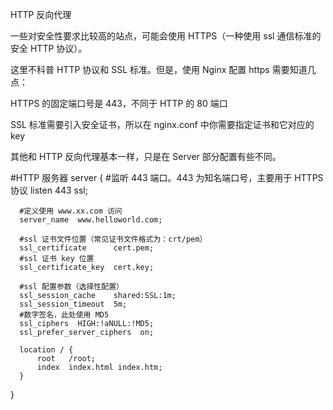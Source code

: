 HTTP 反向代理

一些对安全性要求比较高的站点，可能会使用 HTTPS（一种使用 ssl 通信标准的安全 HTTP 协议）。

这里不科普 HTTP 协议和 SSL 标准。但是，使用 Nginx 配置 https 需要知道几点：

HTTPS 的固定端口号是 443，不同于 HTTP 的 80 端口

SSL 标准需要引入安全证书，所以在 nginx.conf 中你需要指定证书和它对应的 key

其他和 HTTP 反向代理基本一样，只是在 Server 部分配置有些不同。

#HTTP 服务器
  server {
      #监听 443 端口。443 为知名端口号，主要用于 HTTPS 协议
      listen       443 ssl;

      #定义使用 www.xx.com 访问
      server_name  www.helloworld.com;

      #ssl 证书文件位置（常见证书文件格式为：crt/pem）
      ssl_certificate      cert.pem;
      #ssl 证书 key 位置
      ssl_certificate_key  cert.key;

      #ssl 配置参数（选择性配置）
      ssl_session_cache    shared:SSL:1m;
      ssl_session_timeout  5m;
      #数字签名，此处使用 MD5
      ssl_ciphers  HIGH:!aNULL:!MD5;
      ssl_prefer_server_ciphers  on;

      location / {
          root   /root;
          index  index.html index.htm;
      }
  }